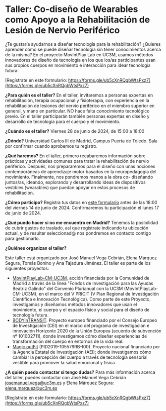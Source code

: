 # Taller: Co-diseño de Wearables como Apoyo a la Rehabilitación de Lesión de Nervio Periférico

¿Te gustaría ayudarnos a diseñar tecnología para la rehabilitación? ¿Quieres aprender cómo se puede diseñar tecnología sin tener conocimientos acerca de la misma? En el proyecto MovIntPlay Lab en UC3M, usamos métodos innovadores de diseño de tecnología en los que los/as participantes usan sus propios cuerpos en movimiento e interacción para idear tecnología futura.

[Regístrate en este formulario: https://forms.gle/ub5cXnRQgbWtsPxz7](https://forms.gle/ub5cXnRQgbWtsPxz7)

**¿Para quién es el taller?** En el taller, invitaremos a personas expertas en rehabilitación, terapia ocupacional y fisioterapia, con experiencia en la rehabilitación de lesiones del nervio periférico en el miembro superior en general, y mano en particular. NO hace falta conocimiento tecnológico previo. En el taller participarán también personas expertas en diseño y desarrollo de tecnología para el cuerpo y el movimiento.

**¿Cuándo es el taller?** Viernes 28 de junio de 2024, de 15:00 a 18:00

**¿Dónde?** Universidad Carlos III de Madrid, Campus Puerta de Toledo. Sala por confirmar cuando aprobemos tu registro.

**¿Qué haremos?** En el taller, primero recabaremos información sobre prácticas y actividades comunes para tratar la rehabilitación de nervio periférico. Después, nos prepararemos para el diseño con unas nociones contemporáneas de aprendizaje motor basados en la neuropedagogía del movimiento. Finalmente, nos pondremos manos a la obra co- diseñando juntos/as, ideando, explorando y desarrollando ideas de dispositivos vestibles (wearables) que puedan apoyar en estos procesos de rehabilitación.

**¿Cómo participo?** Registra tus datos en [este formulario](https://forms.gle/ub5cXnRQgbWtsPxz7) antes de las 18:00 del viernes 14 de junio de 2024. Confirmaremos tu participación el lunes 17 de junio de 2024.

**¿Qué puedo hacer si no me encuentro en Madrid?** Tenemos la posibilidad de cubrir gastos de traslado, así que regístrate indicando tu ubicación actual, y de resultar seleccionad@ nos pondremos en contacto contigo para gestionarlo.

**¿Quiénes organizan el taller?**

Este taller está organizado por José Manuel Vega Cebrián, Elena Márquez Segura, Tomás Bonino y Ana Tajadura Jiménez. El taller es parte de los siguientes proyectos:

* [MovIntPlayLab-CM-UC3M](https://movintplaylab.com), acción financiada por la Comunidad de Madrid a través de la línea "Fondos de Investigación para las Ayudas Beatriz Galindo" del Convenio Plurianual con la UC3M (MovIntPlayLab-CM-UC3M), en el marco del V PRICIT (V Plan Regional de Investigación Científica e Innovación Tecnológica). Como parte de este Proyecto, investigamos y diseñamos métodos innovadores que usan el movimiento, el cuerpo y el espacio físico y social para el diseño de tecnología futura. 
* [BODYinTRANSIT](https://bodyintransit.eu). Proyecto europeo financiado por el Consejo Europeo de Investigación (CEI) en el marco del programa de investigación e innovación Horizonte 2020 de la Unión Europea (acuerdo de subvención nº 101002711), donde investigamos cómo diseñar experiencias de transformación del cuerpo en entornos de la vida real.
* [Magic outFit](https://magicoutfit.com) (PID2019-105579RB-I00). Proyecto nacional financiado por la Agencia Estatal de Investigación (AEI); donde investigamos cómo cambiar la percepción del cuerpo a través de tecnología sensorial vestible para promover la salud emocional y física.   

**¿A quién puedo contactar si tengo dudas?** Para más información acerca del taller, puedes contactar con José Manuel Vega Cebrián [josemanuel.vega@uc3m.es](mailto:josemanuel.vega@uc3m.es) y Elena Márquez Segura: [elena.marquez@uc3m.es](mailto:elena.marquez@uc3m.es)

[Regístrate en este formulario: https://forms.gle/ub5cXnRQgbWtsPxz7](https://forms.gle/ub5cXnRQgbWtsPxz7)
